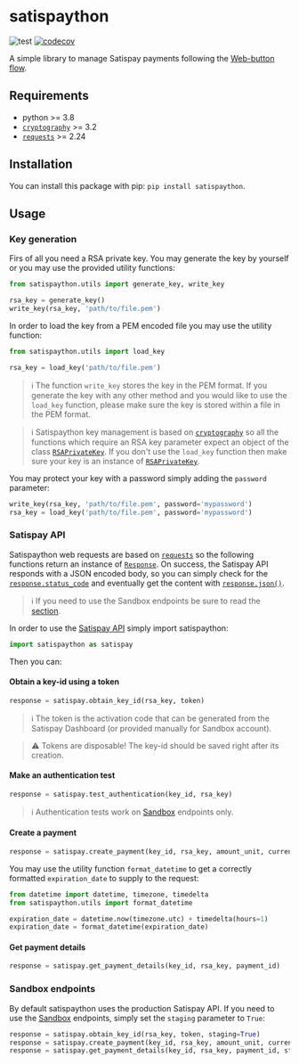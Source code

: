 # satispaython

![test](https://github.com/otto-torino/satispaython/workflows/test/badge.svg)
[![codecov](https://codecov.io/gh/otto-torino/satispaython/branch/master/graph/badge.svg?token=ZZUG2WJEVL)](https://codecov.io/gh/otto-torino/satispaython)

A simple library to manage Satispay payments following the [Web-button flow](https://developers.satispay.com/docs/web-button-pay).

## Requirements

* python >= 3.8
* [`cryptography`](https://github.com/pyca/cryptography) >= 3.2
* [`requests`](https://github.com/psf/requests) >= 2.24

## Installation

You can install this package with pip: `pip install satispaython`.

## Usage

### Key generation

Firs of all you need a RSA private key. You may generate the key by yourself or you may use the provided utility functions:

```python
from satispaython.utils import generate_key, write_key

rsa_key = generate_key()
write_key(rsa_key, 'path/to/file.pem')
```

In order to load the key from a PEM encoded file you may use the utility function:

```python
from satispaython.utils import load_key

rsa_key = load_key('path/to/file.pem')
```

> :information_source: The function `write_key` stores the key in the PEM format. If you generate the key with any other method and you would like to use the `load_key` function, please make sure the key is stored within a file in the PEM format.

> :information_source: Satispaython key management is based on [`cryptography`](https://cryptography.io/en/latest/) so all the functions which require an RSA key parameter expect an object of the class [`RSAPrivateKey`](https://cryptography.io/en/latest/hazmat/primitives/asymmetric/rsa/#cryptography.hazmat.primitives.asymmetric.rsa.RSAPrivateKey). If you don't use the `load_key` function then make sure your key is an instance of [`RSAPrivateKey`](https://cryptography.io/en/latest/hazmat/primitives/asymmetric/rsa/#cryptography.hazmat.primitives.asymmetric.rsa.RSAPrivateKey).

You may protect your key with a password simply adding the `password` parameter:

```python
write_key(rsa_key, 'path/to/file.pem', password='mypassword')
rsa_key = load_key('path/to/file.pem', password='mypassword')
```

### Satispay API

Satispaython web requests are based on [`requests`](https://requests.readthedocs.io/en/master/) so the following functions return an instance of [`Response`](https://requests.readthedocs.io/en/latest/api/#requests.Response). On success, the Satispay API responds with a JSON encoded body, so you can simply check for the [`response.status_code`](https://requests.readthedocs.io/en/latest/api/#requests.Response.status_code) and eventually get the content with [`response.json()`](https://requests.readthedocs.io/en/latest/api/#requests.Response.json).

> :information_source: If you need to use the Sandbox endpoints be sure to read the [section](https://github.com/otto-torino/satispaython#sandbox-endpoints).

In order to use the [Satispay API](https://developers.satispay.com/reference) simply import satispaython:

```python
import satispaython as satispay
```

Then you can:

#### Obtain a key-id using a token

```python
response = satispay.obtain_key_id(rsa_key, token)
```

> :information_source: The token is the activation code that can be generated from the Satispay Dashboard (or provided manually for Sandbox account).

> :warning: Tokens are disposable! The key-id should be saved right after its creation.

#### Make an authentication test

```python
response = satispay.test_authentication(key_id, rsa_key)
```

> :information_source: Authentication tests work on [Sandbox](https://developers.satispay.com/docs/sandbox-account) endpoints only.

#### Create a payment

```python
response = satispay.create_payment(key_id, rsa_key, amount_unit, currency, callback_url, expiration_date=None, external_code=None, metadata=None, idempotency_key=None)
```

You may use the utility function `format_datetime` to get a correctly formatted `expiration_date` to supply to the request:

```python
from datetime import datetime, timezone, timedelta
from satispaython.utils import format_datetime

expiration_date = datetime.now(timezone.utc) + timedelta(hours=1)
expiration_date = format_datetime(expiration_date)
```

#### Get payment details

```python
response = satispay.get_payment_details(key_id, rsa_key, payment_id)
```

### Sandbox endpoints

By default satispaython uses the production Satispay API. If you need to use the [Sandbox](https://developers.satispay.com/docs/sandbox-account) endpoints, simply set the `staging` parameter to `True`:

```python
response = satispay.obtain_key_id(rsa_key, token, staging=True)
response = satispay.create_payment(key_id, rsa_key, amount_unit, currency, callback_url, expiration_date=None, external_code=None, metadata=None, idempotency_key=None, staging=True)
response = satispay.get_payment_details(key_id, rsa_key, payment_id, staging=True)
```
